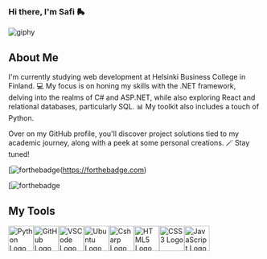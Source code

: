 ### Hi there, I'm Safi  🛼
![giphy](https://user-images.githubusercontent.com/81869764/220049659-1d22a30f-797e-40c0-ae6f-7c161abc2806.gif)


## About Me
I'm currently studying web development at Helsinki Business College in Finland.  💻 My focus is on honing my skills with the .NET framework, delving into the realms of C# and ASP.NET, while also exploring React and relational databases, particularly SQL. 📊 My toolkit also includes a touch of Python.

Over on my GitHub profile, you'll discover project solutions tied to my academic journey, along with a peek at some personal creations. 🪄 Stay tuned!

[![forthebadge](https://forthebadge.com/images/badges/powered-by-coffee.svg)(https://forthebadge.com)

[![forthebadge]([https://raw.githubusercontent.com/safiames/safiames/b7f01c11a9f01e9e54811efb553041a17cf63b7d/certified%20by-eddie%20%26%20steve-.svg](https://forthebadge.com?primaryBGColor=%2331C4F3&primaryTextColor=%23FFFFFF&secondaryBGColor=%23389AD5&secondaryTextColor=%23FFFFFF&tertiaryBGColor=%232674A4&tertiaryTextColor=%23FFFFFF&primaryLabel=certified+by&secondaryLabel=eddie+%26+steve&tertiaryLabel=&panels=2#/generator))

## My Tools
<div style="display: flex;">
  <img src="https://cdn.jsdelivr.net/gh/devicons/devicon/icons/python/python-original-wordmark.svg" alt="Python Logo" width="50" height="50" style="max-width:100%;">
  <img src="https://cdn.jsdelivr.net/gh/devicons/devicon/icons/github/github-original-wordmark.svg" alt="GitHub Logo" width="50" height="50" style="max-width:100%;">
  <img src="https://cdn.jsdelivr.net/gh/devicons/devicon/icons/vscode/vscode-original-wordmark.svg" alt="VSCode Logo" width="50" height="50" style="max-width:100%;">
  <img src="https://cdn.jsdelivr.net/gh/devicons/devicon/icons/ubuntu/ubuntu-plain-wordmark.svg" alt="Ubuntu Logo" width="50" height="50" style="max-width:100%;">
<img src="https://cdn.jsdelivr.net/gh/devicons/devicon/icons/csharp/csharp-original.svg" alt="Csharp Logo" width="50" height="50" style="max-width:100%;">
<img src="https://cdn.jsdelivr.net/gh/devicons/devicon/icons/html5/html5-original-wordmark.svg" alt="HTML5 Logo" width="50" height="50" style="max-width:100%;">
<img src="https://cdn.jsdelivr.net/gh/devicons/devicon/icons/css3/css3-original-wordmark.svg" alt="CSS3 Logo" width="50" height="50" style="max-width:100%;">
 <img src="https://cdn.jsdelivr.net/gh/devicons/devicon/icons/javascript/javascript-original.svg" alt="JavaScript Logo" width="50" height="50" style="max-width:100%;">
</div>
